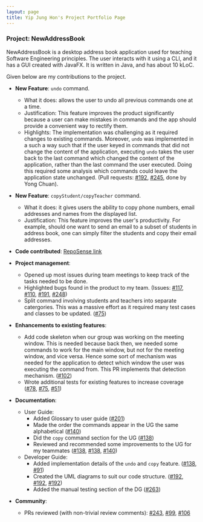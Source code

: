 ```yaml
---
layout: page
title: Yip Jung Hon's Project Portfolio Page
---
```


### Project: NewAddressBook

NewAddressBook is a desktop address book application used for teaching Software Engineering principles. The user interacts with it using a CLI, and it has a GUI created with JavaFX. It is written in Java, and has about 10 kLoC.

Given below are my contributions to the project.

* **New Feature**: `undo` command.
  * What it does: allows the user to undo all previous commands one at a time.
  * Justification: This feature improves the product significantly because a user can make mistakes in commands and the app should provide a convenient way to rectify them.
  * Highlights: The implementation was challenging as it required changes to existing commands. Moreover, `undo` was implemented in a such a way such that if the user keyed in commands that did not change the content of the application, executing `undo` takes the user back to the last command which changed the content of the application, rather than the last command the user executed. Doing this required some analysis which commands could leave the application state unchanged. (Pull requests: [\#192](https://github.com/AY2122S1-CS2103-T16-3/tp/pull/192/commits/2dfd0abfafdf3c0aa5de24d8e607e794fc5913fc), [\#245](https://github.com/AY2122S1-CS2103-T16-3/tp/pull/245), done by Yong Chuan). 

* **New Feature**: `copyStudent/copyTeacher` command.
  * What it does: it gives users the ability to copy phone numbers, email addresses and names from the displayed list.
  * Justification: This feature improves the user's productivity. For example, should one want to send an email to a subset of students in address book, one can simply filter the students and copy their email addresses. 

* **Code contributed**: [RepoSense link](https://nus-cs2103-ay2122s1.github.io/tp-dashboard/?search=&sort=totalCommits%20dsc&sortWithin=title&timeframe=commit&mergegroup=&groupSelect=groupByRepos&breakdown=true&checkedFileTypes=docs~functional-code~test-code~other&since=2021-09-17&tabOpen=true&tabType=authorship&tabAuthor=junghon3709&tabRepo=AY2122S1-CS2103-T16-3%2Ftp%5Bmaster%5D&authorshipIsMergeGroup=false&authorshipFileTypes=docs~functional-code~test-code~other&authorshipIsBinaryFileTypeChecked=false&zFR=false)

* **Project management**:
  * Opened up most issues during team meetings to keep track of the tasks needed to be done.
  * Highlighted bugs found in the product to my team. (Issues: [\#117](https://github.com/AY2122S1-CS2103-T16-3/tp/issues/117), [\#110](https://github.com/AY2122S1-CS2103-T16-3/tp/issues/110), [\#191](https://github.com/AY2122S1-CS2103-T16-3/tp/issues/191), [\#248](https://github.com/AY2122S1-CS2103-T16-3/tp/issues/248))
  * Split command involving students and teachers into separate catergories. This was a massive effort as it required many test cases and classes to be updated. ([\#75](https://github.com/AY2122S1-CS2103-T16-3/tp/pull/75))

* **Enhancements to existing features**:
  * Add code skeleton when our group was working on the meeting window. This is needed because back then, we needed some commands to work for the main window, but not for the meeting window, and vice versa. Hence some sort of mechanism was needed for the application to detect which window the user was executing the command from. This PR implements that detection mechanism. ([\#102](https://github.com/AY2122S1-CS2103-T16-3/tp/pull/102))
  * Wrote additional tests for existing features to increase coverage ([\#78](https://github.com/AY2122S1-CS2103-T16-3/tp/commit/b309774979bea3733f3318054af47d017835b6ae), [\#75](https://github.com/AY2122S1-CS2103-T16-3/tp/commit/be7beeaea550ccc5c475ddc578afe4ecaa6fada6), [\#51](https://github.com/AY2122S1-CS2103-T16-3/tp/commit/153080a5848a458763f8b838ba8a26370de6a986))

* **Documentation**:
  * User Guide:
    * Added Glossary to user guide ([\#201](https://github.com/AY2122S1-CS2103-T16-3/tp/commit/9196add4c790b93839569b68dce8b4cd03b8069b))
    * Made the order the commands appear in the UG the same alphabetical ([\#140](https://github.com/AY2122S1-CS2103-T16-3/tp/commit/f0313140abfce5eb95381b2f6207654f61985e0e))
    * Did the `copy` command section for the UG ([\#138](https://github.com/AY2122S1-CS2103-T16-3/tp/commit/ab727689ae4f96a4e1bc6ff71cc0037f37fe0987))
    * Reviewed and recommended some improvements to the UG for my teammates ([\#138](https://github.com/AY2122S1-CS2103-T16-3/tp/commit/52d04c48f32a2eab7fb0ba4e7bb8eb853f3d8efb), [\#138](https://github.com/AY2122S1-CS2103-T16-3/tp/commit/ab727689ae4f96a4e1bc6ff71cc0037f37fe0987), [\#140](https://github.com/AY2122S1-CS2103-T16-3/tp/commit/f0313140abfce5eb95381b2f6207654f61985e0e))
  * Developer Guide:
    * Added implementation details of the `undo` and `copy` feature. ([\#138](https://github.com/AY2122S1-CS2103-T16-3/tp/commit/ab727689ae4f96a4e1bc6ff71cc0037f37fe0987), [\#91](https://github.com/AY2122S1-CS2103-T16-3/tp/commit/d5e7cd7a6ba60320e2a285ebb368a3bc23e3adc9))
    * Created the UML diagrams to suit our code structure. ([\#192](https://github.com/AY2122S1-CS2103-T16-3/tp/commit/4d32b5d0a7e05268995ba038518c4c46f5b9e5f3), [\#192](https://github.com/AY2122S1-CS2103-T16-3/tp/commit/e17b9c16e4ee8b6164fdf01b670d1bbeb39ced3a), [\#192](https://github.com/AY2122S1-CS2103-T16-3/tp/commit/e17b9c16e4ee8b6164fdf01b670d1bbeb39ced3a))
    * Added the manual testing section of the DG ([\#263](https://github.com/AY2122S1-CS2103-T16-3/tp/pull/263))

* **Community**:
  * PRs reviewed (with non-trivial review comments): [\#243](https://github.com/AY2122S1-CS2103-T16-3/tp/pull/243), [\#99](https://github.com/AY2122S1-CS2103-T16-3/tp/pull/99), [\#106](https://github.com/AY2122S1-CS2103-T16-3/tp/pull/106)
